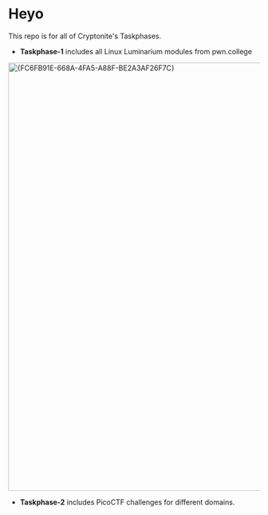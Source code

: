 
# Heyo
This repo is for all of Cryptonite's Taskphases.

* __Taskphase-1__ includes all Linux Luminarium modules from pwn.college

<img width="858" alt="{FC6FB91E-668A-4FA5-A88F-BE2A3AF26F7C}" src="https://github.com/user-attachments/assets/16883e01-4f49-4f84-a93b-83beaa86cf61">



* __Taskphase-2__ includes PicoCTF challenges for different domains.
